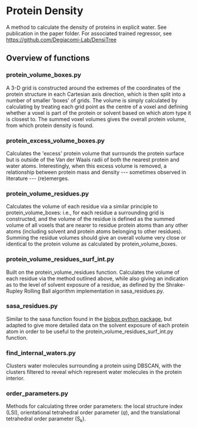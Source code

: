 # Protein Density

A method to calculate the density of proteins in explicit water.
See publication in the paper folder.
For associated trained regressor, see https://github.com/Degiacomi-Lab/DensiTree

## Overview of functions

### protein_volume_boxes.py
A 3-D grid is constructed around the extremes of the coordinates of the protein structure in each Cartesian axis direction, which is then split into a number of smaller 'boxes' of grids. The volume is simply calculated by calculating by treating each grid point as the centre of a voxel and defining whether a voxel is part of the protein or solvent based on which atom type it is closest to. The summed voxel volumes gives the overall protein volume, from which protein density is found.

### protein_excess_volume_boxes.py
Calculates the 'excess' protein volume that surrounds the protein surface but is outside of the Van der Waals radii of both the nearest protein and water atoms. Interestingly, when this excess volume is removed, a relationship between protein mass and density --- sometimes observed in literature --- (re)emerges.

### protein_volume_residues.py
Calculates the volume of each residue via a similar principle to protein_volume_boxes: i.e., for each residue a surrounding grid is constructed, and the volume of the residue is defined as the summed volume of all voxels that are nearer to residue protein atoms than any other atoms (including solvent and protein atoms belonging to other residues). Summing the residue volumes should give an overall volume very close or identical to the protein volume as calculated by protein_volume_boxes.

### protein_volume_residues_surf_int.py
Built on the protein_volume_residues function. Calculates the volume of each residue via the method outlined above, while also giving an indication as to the level of solvent exposure of a residue, as defined by the Shrake-Rupley Rolling Ball algorithm implementation in sasa_residues.py.

### sasa_residues.py
Similar to the sasa function found in the [biobox python package](https://github.com/Degiacomi-Lab/biobox), but adapted to give more detailed data on the solvent exposure of each protein atom in order to be useful to the protein_volume_residues_surf_int.py function.

### find_internal_waters.py
Clusters water molecules surrounding a protein using DBSCAN, with the clusters filtered to reveal which represent water molecules in the protein interior.

### order_parameters.py
Methods for calculating three order parameters: the local structure index (LSI), orientational tetrahedral order parameter (_q_), and the translational tetrahedral order parameter (S<sub>k</sub>).



